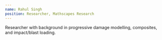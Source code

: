 ```yaml
---
name: Rahul Singh
position: Researcher, Mathscapes Research
---
```


Researcher with background in progressive damage modelling, composites, and impact/blast loading.